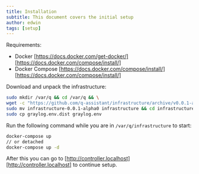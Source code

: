 ```yaml
---
title: Installation
subtitle: This document covers the initial setup
author: edwin
tags: [setup]
---
```


Requirements: 
- Docker [https://docs.docker.com/get-docker/][https://docs.docker.com/compose/install/]  
- Docker Compose [https://docs.docker.com/compose/install/][https://docs.docker.com/compose/install/]  

Download and unpack the infrastructure:

```bash
sudo mkdir /var/q && cd /var/q && \
wget -c "https://github.com/q-assistant/infrastructure/archive/v0.0.1-alpha0.tar.gz" -O - | sudo tar -xz && \
sudo mv infrastructure-0.0.1-alpha0 infrastructure && cd infrastructure && \
sudo cp graylog.env.dist graylog.env
```

Run the following command while you are in ```/var/q/infrastructure``` to start:
```bash
docker-compose up
// or detached
docker-compose up -d
```

After this you can go to [http://controller.localhost][http://controller.localhost] to continue setup.

[https://docs.docker.com/compose/install/]: https://docs.docker.com/get-docker/

[https://docs.docker.com/compose/install/]: https://docs.docker.com/compose/install/

[http://controller.localhost]: http://controller.localhost